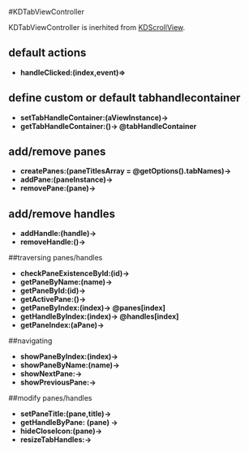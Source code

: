 #KDTabViewController 

KDTabViewController is inerhited from [KDScrollView](/core/KDScrollView). 

## default actions
* **handleClicked:(index,event)=>**

## define custom or default tabhandlecontainer
* **setTabHandleContainer:(aViewInstance)->**
* **getTabHandleContainer:()-> @tabHandleContainer**

## add/remove panes
* **createPanes:(paneTitlesArray = @getOptions().tabNames)->**
* **addPane:(paneInstance)->**
* **removePane:(pane)->**

## add/remove handles
* **addHandle:(handle)->**
* **removeHandle:()->**

##traversing panes/handles
* **checkPaneExistenceById:(id)->**
* **getPaneByName:(name)->**
* **getPaneById:(id)->**
* **getActivePane:()->**
* **getPaneByIndex:(index)-> @panes[index]**
* **getHandleByIndex:(index)-> @handles[index]**
* **getPaneIndex:(aPane)->**

##navigating
* **showPaneByIndex:(index)->**
* **showPaneByName:(name)->**
* **showNextPane:->**
* **showPreviousPane:->**

##modify panes/handles
* **setPaneTitle:(pane,title)->**
* **getHandleByPane: (pane) ->**
* **hideCloseIcon:(pane)->**
* **resizeTabHandles:->**
